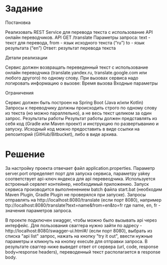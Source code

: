 # Задание
Постановка

Реализовать REST Service для перевода текста с использование API онлайн переводчиков.
API
GET /translate
Параметры запроса:
 text - текст для перевода,
 from - язык исходного текста (“ru”)
 to - язык результата (“en”)
Ответ: результат перевода текста

Детали реализации

Сервис должен возвращать переведенный текст с использование онлайн переводчика
(translate.yandex.ru, translate.google.com или любого другого) по одному слову.
При вызовах сервиса надо логировать информацию о вызове:
 Время вызова
 Входные параметры
 
Ограничения

 Сервис должен быть построен на Spring Boot (Java и/или Kotlin)
 Запросы к переводчику должны происходить строго по одному слову из текста (но можно
параллельно), а не весь текст целиком за один запрос.
Результаты работы
Результат работы должен представлять из себя код (Gradle или Maven проект) и инструкцию по
развертыванию и запуску. Исходный код можно предоставить в виде ссылки на репозиторий
(GitHub/Bitbucket), либо в виде архива.

# Решение
За настройку проекта отвечает файл application.properties. Параметр server.port определяет порт для запуска сервиса, 
параметру yakey соответствует api-ключ яндекса для api перевеодчика. Используется встроеный сервлет контейнер, необходимый приложению.
Запуск сервиса производится выполненением batch файла start.bat (необходим Maven Plugin, Gradle Plugin не проверялся при запуске). Запросы отправлять на http://localhost:8080/translate (если порт 8080),
например ttp://localhost:8080/translate?text=name&from=en&to=fr где name, en, fr - значения параметров запроса.
 
В проекте подключен swagger, чтобы можно было вызывать api через интерфейс. 
Для пользования сваггера нужно зайти по адресу - http://localhost:8080/swagger-ui.html#/ (если порт 8080),
выбрать из списка "api list" запрос, нажать на кнопку "try it out", ввести нужные параметры и кликнуть на кнопку execute для отправки запроса.
В результате сваггер ниже выведет ответ от сервера (url, code, response body+response headers), 
переводенный текст располагается в response body.
